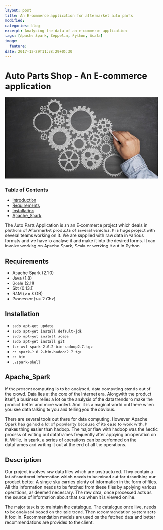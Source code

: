 ```yaml
---
layout: post
title: An E-commerce application for aftermarket auto parts
modified:
categories: blog
excerpt: Analysing the data of an e-commerce application 
tags: [Apache Spark, Zeppelin, Python, Scala]
image:
  feature:
date: 2017-12-29T11:58:29+05:30
---
```


Auto Parts Shop - An E-commerce application
======================


![DataEngineering](/data-engineering.png "DataEngineering")

### Table of Contents

- [Introduction](#introduction)
- [Requirements](#requirements) 
- [Installation](#installation)
- [Apache_Spark](#apachespark)




The Auto Parts Application is an an E-commerce project which deals in plethora of Aftermarket products of several vehicles. It is huge project with several teams working on it. We are supplied with raw data in various formats and we have to analyse it and make it into the desired forms.
It can involve working on Apache Spark, Scala or working it out in Python.



Requirements
------------

* Apache Spark (2.1.0)
* Java (1.8)
* Scala (2.11)
* Sbt (0.13.1)
* RAM (>= 8 GB)
* Processor (>= 2 Ghz)


Installation
-------------
* `sudo apt-get update`
* `sudo apt-get install default-jdk` 
* `sudo apt-get install scala`
* `sudo apt-get install git`
* `tar xvf spark-2.0.2-bin-hadoop2.7.tgz`
* `cd spark-2.0.2-bin-hadoop2.7.tgz`
* `cd bin`
* `./spark-shell`


Apache_Spark
-------------

If the present computing is to be analysed, data computing stands out of the crowd. Data lies at the core of the Internet era. Alongwith the product itself, a business relies a lot on the analysis of the data trends to make the product better and more wanted. And, it is a magical world out there when you see data talking to you and telling you the obvious. 

There are several tools out there for data computing. However, Apache Spark has gained a lot of popularity because of its ease to work with. It makes thing easier than hadoop. The major flaw with hadoop was the hectic process of writing out dataframes frequently after applying an operation on it. While, in spark, a series of operations can be performed on the dataframes and writing it out at the end of all the operations. 

Description
-------------

Our project involves raw data files which are unstructured. They contain a lot of scattered information which needs to be mined out for describing our product better. A single sku carries plenty of information in the form of files. All this information needs to be fetched from these files by applying various operations, as deemed necessary. The raw data, once processed acts as the source of information about that sku when it is viewed online.

The major task is to maintain the catalogue. The catalogue once live, needs to be analysed based on the sale trend. Then recommendation system sets it foot in. Recommendation models are used on the fetched data and better recommendations are provided to the client.
